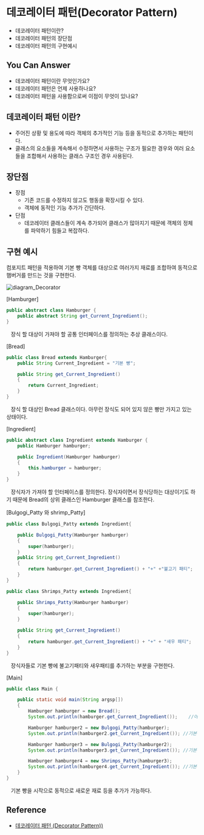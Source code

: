 # 데코레이터 패턴(Decorator Pattern)

<!--Table of Contents-->
- 데코레이터 패턴이란?
- 데코레이터 패턴의 장단점
- 데코레이터 패턴의 구현예시

## You Can Answer
- 데코레이터 패턴이란 무엇인가요?
- 데코레이터 패턴은 언제 사용하나요?
- 데코레이터 패턴을 사용함으로써 이점이 무엇이 있나요?

## 데코레이터 패턴 이란?
- 주어진 상황 및 용도에 따라 객체의 추가적인 기능 등을 동적으로 추가하는 패턴이다.
- 클래스의 요소들을 계속해서 수정하면서 사용하는 구조가 필요한 경우와 여러 요소들을 조합해서 사용하는 클래스 구조인 경우 사용된다.

## 장단점
- 장점
  - 기존 코드를 수정하지 않고도 행동을 확장시킬 수 있다.
  - 객체에 동적인 기능 추가가 간단하다.
- 단점
  - 데코레이터 클래스들이 계속 추가되어 클래스가 많아지기 때문에 객체의 정체를 파악하기 힘들고 복잡하다.

## 구현 예시
컴포지트 패턴을 적용하여 기본 빵 객체를 대상으로 여러가지 재료를 조합하여 동적으로 햄버거를 만드는 것을 구현한다.

![diagram_Decorator](./img/diagram_Decorator.png)

[Hamburger]
```java
public abstract class Hamburger {
    public abstract String get_Current_Ingredient();
}
```
&nbsp;&nbsp; 장식 할 대상이 가져야 할 공통 인터페이스를 정의하는 추상 클래스이다.

[Bread]
```java
public class Bread extends Hamburger{
    public String Current_Ingredient = "기본 빵";

    public String get_Current_Ingredient()
    {
        return Current_Ingredient;
    }
}
```
&nbsp;&nbsp; 장식 할 대상인 Bread 클래스이다. 아무런 장식도 되어 있지 않은 빵만 가지고 있는 상태이다.

[Ingredient]
```java
public abstract class Ingredient extends Hamburger {
    public Hamburger hamburger;

    public Ingredient(Hamburger hamburger)
    {
        this.hamburger = hamburger;
    }
}
```
&nbsp;&nbsp; 장식자가 가져야 할 인터페이스를 정의한다. 장식자이면서 장식당하는 대상이기도 하기 때문에 Bread의 상위 클래스인 Hamburger 클래스를 참조한다.

[Bulgogi_Patty 와 shrimp_Patty]
```java
public class Bulgogi_Patty extends Ingredient{

    public Bulgogi_Patty(Hamburger hamburger)
    {
        super(hamburger);
    }
    public String get_Current_Ingredient()
    {
        return hamburger.get_Current_Ingredient() + "+" +"불고기 패티";
    }
}

public class Shrimps_Patty extends Ingredient{

    public Shrimps_Patty(Hamburger hamburger)
    {
        super(hamburger);
    }

    public String get_Current_Ingredient()
    {
        return hamburger.get_Current_Ingredient() + "+" + "새우 패티";
    }
}
```
&nbsp;&nbsp; 장식자들로 기본 빵에 불고기패티와 새우패티를 추가하는 부분을 구현한다.

[Main]
```java
public class Main {

    public static void main(String argsp[])
    {    
        Hamburger hamburger = new Bread();
        System.out.println(hamburger.get_Current_Ingredient());    //아무런 장식이 더해지지 않은 빵만 있는 형태

        Hamburger hamburger2 = new Bulgogi_Patty(hamburger);
        System.out.println(hamburger2.get_Current_Ingredient()); //기본빵에 불고기패티를 추가하는 형태

        Hamburger hamburger3 = new Bulgogi_Patty(hamburger2);
        System.out.println(hamburger3.get_Current_Ingredient()); //기본빵+불고기패티에 불고기 패티를 추가

        Hamburger hamburger4 = new Shrimps_Patty(hamburger3);
        System.out.println(hamburger4.get_Current_Ingredient()); //기본빵+불고기패티+불고기패티에 새우패티 추가
    }
}
```
&nbsp;&nbsp; 기본 빵을 시작으로 동적으로 새로운 재료 등을 추가가 가능하다.

## Reference
- [데코레이터 패턴 (Decorator Pattern))](https://lktprogrammer.tistory.com/61)
